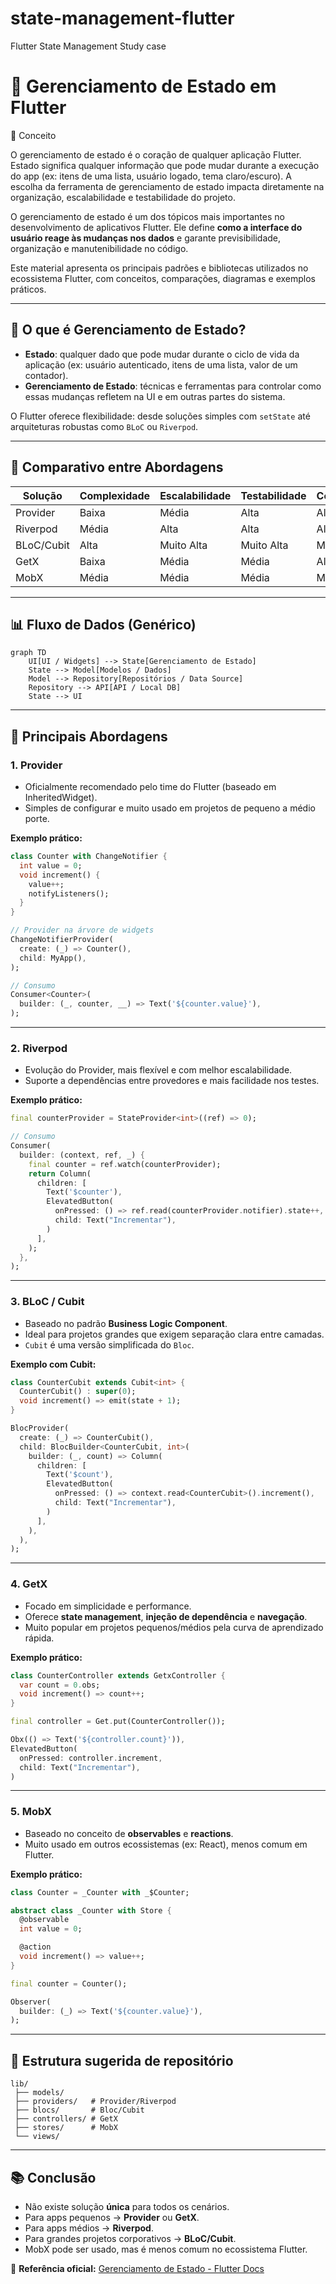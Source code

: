 # state-management-flutter
Flutter State Management Study case

# 📌 Gerenciamento de Estado em Flutter

🧩 Conceito

O gerenciamento de estado é o coração de qualquer aplicação Flutter. Estado significa qualquer informação que pode mudar durante a execução do app (ex: itens de uma lista, usuário logado, tema claro/escuro).
A escolha da ferramenta de gerenciamento de estado impacta diretamente na organização, escalabilidade e testabilidade do projeto.

O gerenciamento de estado é um dos tópicos mais importantes no desenvolvimento de aplicativos Flutter. Ele define **como a interface do usuário reage às mudanças nos dados** e garante previsibilidade, organização e manutenibilidade no código.

Este material apresenta os principais padrões e bibliotecas utilizados no ecossistema Flutter, com conceitos, comparações, diagramas e exemplos práticos.

---

## 🎯 O que é Gerenciamento de Estado?

- **Estado**: qualquer dado que pode mudar durante o ciclo de vida da aplicação (ex: usuário autenticado, itens de uma lista, valor de um contador).
- **Gerenciamento de Estado**: técnicas e ferramentas para controlar como essas mudanças refletem na UI e em outras partes do sistema.

O Flutter oferece flexibilidade: desde soluções simples com `setState` até arquiteturas robustas como `BLoC` ou `Riverpod`.

---

## 🔄 Comparativo entre Abordagens

| Solução   | Complexidade | Escalabilidade | Testabilidade | Comunidade |
|-----------|--------------|----------------|---------------|------------|
| Provider  | Baixa        | Média          | Alta          | Alta       |
| Riverpod  | Média        | Alta           | Alta          | Alta       |
| BLoC/Cubit| Alta         | Muito Alta     | Muito Alta    | Muito Alta |
| GetX      | Baixa        | Média          | Média         | Alta       |
| MobX      | Média        | Média          | Média         | Média      |

---

## 📊 Fluxo de Dados (Genérico)

```mermaid
graph TD
    UI[UI / Widgets] --> State[Gerenciamento de Estado]
    State --> Model[Modelos / Dados]
    Model --> Repository[Repositórios / Data Source]
    Repository --> API[API / Local DB]
    State --> UI
```

---

## 🧩 Principais Abordagens

### 1. **Provider**
- Oficialmente recomendado pelo time do Flutter (baseado em InheritedWidget).
- Simples de configurar e muito usado em projetos de pequeno a médio porte.

**Exemplo prático:**
```dart
class Counter with ChangeNotifier {
  int value = 0;
  void increment() {
    value++;
    notifyListeners();
  }
}

// Provider na árvore de widgets
ChangeNotifierProvider(
  create: (_) => Counter(),
  child: MyApp(),
);

// Consumo
Consumer<Counter>(
  builder: (_, counter, __) => Text('${counter.value}'),
);
```

---

### 2. **Riverpod**
- Evolução do Provider, mais flexível e com melhor escalabilidade.
- Suporte a dependências entre provedores e mais facilidade nos testes.

**Exemplo prático:**
```dart
final counterProvider = StateProvider<int>((ref) => 0);

// Consumo
Consumer(
  builder: (context, ref, _) {
    final counter = ref.watch(counterProvider);
    return Column(
      children: [
        Text('$counter'),
        ElevatedButton(
          onPressed: () => ref.read(counterProvider.notifier).state++,
          child: Text("Incrementar"),
        )
      ],
    );
  },
);
```

---

### 3. **BLoC / Cubit**
- Baseado no padrão **Business Logic Component**.
- Ideal para projetos grandes que exigem separação clara entre camadas.
- `Cubit` é uma versão simplificada do `Bloc`.

**Exemplo com Cubit:**
```dart
class CounterCubit extends Cubit<int> {
  CounterCubit() : super(0);
  void increment() => emit(state + 1);
}

BlocProvider(
  create: (_) => CounterCubit(),
  child: BlocBuilder<CounterCubit, int>(
    builder: (_, count) => Column(
      children: [
        Text('$count'),
        ElevatedButton(
          onPressed: () => context.read<CounterCubit>().increment(),
          child: Text("Incrementar"),
        )
      ],
    ),
  ),
);
```

---

### 4. **GetX**
- Focado em simplicidade e performance.
- Oferece **state management**, **injeção de dependência** e **navegação**.
- Muito popular em projetos pequenos/médios pela curva de aprendizado rápida.

**Exemplo prático:**
```dart
class CounterController extends GetxController {
  var count = 0.obs;
  void increment() => count++;
}

final controller = Get.put(CounterController());

Obx(() => Text('${controller.count}')),
ElevatedButton(
  onPressed: controller.increment,
  child: Text("Incrementar"),
)
```

---

### 5. **MobX**
- Baseado no conceito de **observables** e **reactions**.
- Muito usado em outros ecossistemas (ex: React), menos comum em Flutter.

**Exemplo prático:**
```dart
class Counter = _Counter with _$Counter;

abstract class _Counter with Store {
  @observable
  int value = 0;

  @action
  void increment() => value++;
}

final counter = Counter();

Observer(
  builder: (_) => Text('${counter.value}'),
);
```

---

## 📂 Estrutura sugerida de repositório

```
lib/
 ├── models/
 ├── providers/   # Provider/Riverpod
 ├── blocs/       # Bloc/Cubit
 ├── controllers/ # GetX
 ├── stores/      # MobX
 └── views/
```

---

## 📚 Conclusão

- Não existe solução **única** para todos os cenários.
- Para apps pequenos → **Provider** ou **GetX**.
- Para apps médios → **Riverpod**.
- Para grandes projetos corporativos → **BLoC/Cubit**.
- MobX pode ser usado, mas é menos comum no ecossistema Flutter.

🔗 **Referência oficial:** [Gerenciamento de Estado - Flutter Docs](https://docs.flutter.dev/development/data-and-backend/state-mgmt/intro)


